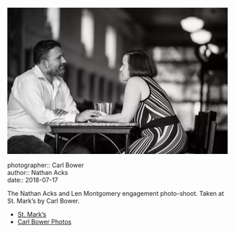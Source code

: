![Nathan and Len sitting in the back of St. Mark’s](assets/2018-07-17-set-2-st-marks-01.webp)

photographer:: Carl Bower  
author:: Nathan Acks  
date:: 2018-07-17

The Nathan Acks and Len Montgomery engagement photo-shoot. Taken at St. Mark’s by Carl Bower.

* [St. Mark’s](http://www.stmarkscoffeehouse.com)
* [Carl Bower Photos](https://carlbowerphotos.com)
